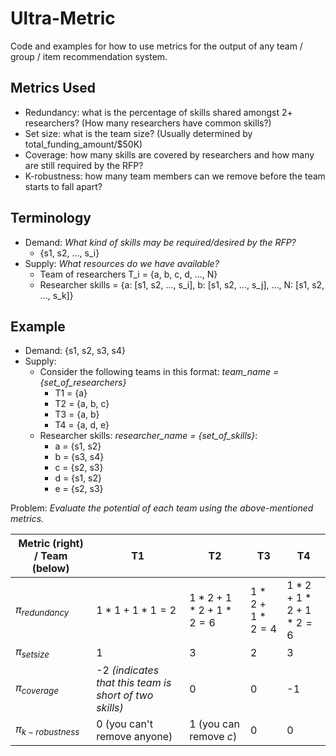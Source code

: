 # Ultra-Metric
Code and examples for how to use metrics for the output of any team / group / item recommendation system.

## Metrics Used
- Redundancy: what is the percentage of skills shared amongst 2+ researchers? (How many researchers have common skills?)
- Set size: what is the team size? (Usually determined by total_funding_amount/$50K)
- Coverage: how many skills are covered by researchers and how many are still required by the RFP?
- K-robustness: how many team members can we remove before the team starts to fall apart?

## Terminology

- Demand: *What kind of skills may be required/desired by the RFP?*
	- {s1, s2, ..., s_i}
- Supply: *What resources do we have available?*
	- Team of researchers T_i = {a, b, c, d, ..., N}
	- Researcher skills = {a: [s1, s2, ..., s_i], b: [s1, s2, ..., s_j], ..., N: [s1, s2, ..., s_k]}

## Example

- Demand: {s1, s2, s3, s4}
- Supply:
	- Consider the following teams in this format: *team_name = {set_of_researchers}*
		- T1 = {a}
		- T2 = {a, b, c}
		- T3 = {a, b}
		- T4 = {a, d, e}
	- Researcher skills: *researcher_name = {set_of_skills}*:
		- a = {s1, s2}
		- b = {s3, s4}
		- c = {s2, s3}
		- d = {s1, s2}
		- e = {s2, s3}

Problem: *Evaluate the potential of each team using the above-mentioned metrics.*

| Metric (right) / Team (below) | T1                                                     | T2                     | T3          | T4              |
| ----------------------------- | ------------------------------------------------------ | ---------------------- | ----------- | --------------- |
| $π_{redundancy}$              | $1*1+1*1=2$                                            | $1*2+1*2+1*2=6$        | $1*2+1*2=4$ | $1*2+1*2+1*2=6$ |
| $π_{setsize}$                 | 1                                                      | 3                      | 2           | 3               |
| $π_{coverage}$                | -2 *(indicates that this team is short of two skills)* | 0                      | 0           | -1              |
| $π_{k-robustness}$            | 0 (you can't remove anyone)                            | 1 (you can remove *c*) | 0           | 0                |
